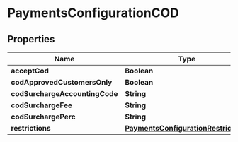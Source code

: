 
# PaymentsConfigurationCOD

## Properties
Name | Type | Description | Notes
------------ | ------------- | ------------- | -------------
**acceptCod** | **Boolean** |  |  [optional]
**codApprovedCustomersOnly** | **Boolean** |  |  [optional]
**codSurchargeAccountingCode** | **String** |  |  [optional]
**codSurchargeFee** | **String** |  |  [optional]
**codSurchargePerc** | **String** |  |  [optional]
**restrictions** | [**PaymentsConfigurationRestrictions**](PaymentsConfigurationRestrictions.md) |  |  [optional]



